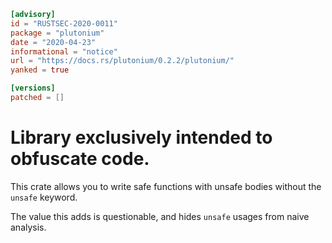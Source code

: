 ```toml
[advisory]
id = "RUSTSEC-2020-0011"
package = "plutonium"
date = "2020-04-23"
informational = "notice"
url = "https://docs.rs/plutonium/0.2.2/plutonium/"
yanked = true

[versions]
patched = []
```

# Library exclusively intended to obfuscate code.

This crate allows you to write safe functions with unsafe bodies without the `unsafe` keyword.

The value this adds is questionable, and hides `unsafe` usages from naive analysis.
